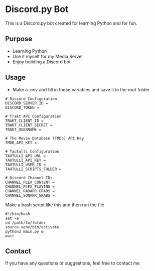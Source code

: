 # Discord.py Bot

This is a Discord.py bot created for learning Python and for fun.

## Purpose

- Learning Python
- Use it myself for my Media Server
- Enjoy building a Discord bot

## Usage

- Make a .env and fill in these variables and save it in the root folder

```
# Discord Configuration
DISCORD_SERVER_ID =
DISCORD_TOKEN =

# Trakt API Configuration
TRAKT_CLIENT_ID =
TRAKT_CLIENT_SECRET =
TRAKT_USERNAME =

# The Movie Database (TMDb) API Key
TMDB_API_KEY =

# Tautulli Configuration
TAUTULLI_API_URL =
TAUTULLI_API_KEY =
TAUTULLI_USER_ID =
TAUTULLI_SCRIPTS_FOLDER =

# Discord Channel IDs
CHANNEL_PLEX_CONTENT =
CHANNEL_PLEX_PLAYING =
CHANNEL_RADARR_GRABS =
CHANNEL_SONARR_GRABS =
```

Make a bash script like this and then run the file

```
#!/bin/bash
set -e
cd /path/to/folder
source venv/bin/activate
python3 main.py & 
wait
```

## Contact

If you have any questions or suggestions, feel free to contact me
